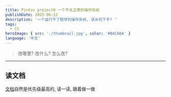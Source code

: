 ```yaml
---
title: Pintos project0 一个不太正常的操作系统
publishDate: 2025-06-12
description: '一个运行不了程序的操作系统, 该从何下手? '
tags:
  - CS
heroImage: { src: './thumbnail.jpg', color: '#B4C6DA' }
language: '中文'
---
```


> 改哪里? 改什么? 怎么改?

---

## 读文档

[文档](https://cs162.org/static/proj/proj-pregame/)自然是优先级最高的, 读一读, 跟着做一做
